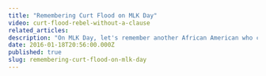 ```yaml
---
title: "Remembering Curt Flood on MLK Day"
video: curt-flood-rebel-without-a-clause
related_articles:
description: "On MLK Day, let's remember another African American who changed today's rules. Curt Flood took on the MLB and professional sports was never the same. Watch _Rebel Without a Clause._"
date: 2016-01-18T20:56:00.000Z
published: true
slug: remembering-curt-flood-on-mlk-day
---
```


